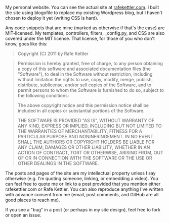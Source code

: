 My personal website. You can see the actual site at [rafekettler.com](http://www.rafekettler.com). I built the site using blogofile to replace my existing Wordpress blog, but I haven't chosen to deploy it yet (writing CSS is hard).

Any code snippets that are mine (marked as otherwise if that's the case) are MIT-licensed. My templates, controllers, filters, _config.py, and CSS are also covered under the MIT license. That license, for those of you who don't know, goes like this:

> Copyright (C) 2011 by Rafe Kettler

> Permission is hereby granted, free of charge, to any person obtaining a copy
> of this software and associated documentation files (the "Software"), to deal
> in the Software without restriction, including without limitation the rights
> to use, copy, modify, merge, publish, distribute, sublicense, and/or sell
> copies of the Software, and to permit persons to whom the Software is
> furnished to do so, subject to the following conditions:
> 
> The above copyright notice and this permission notice shall be included in
> all copies or substantial portions of the Software.
> 
> THE SOFTWARE IS PROVIDED "AS IS", WITHOUT WARRANTY OF ANY KIND, EXPRESS OR
> IMPLIED, INCLUDING BUT NOT LIMITED TO THE WARRANTIES OF MERCHANTABILITY,
> FITNESS FOR A PARTICULAR PURPOSE AND NONINFRINGEMENT. IN NO EVENT SHALL THE
> AUTHORS OR COPYRIGHT HOLDERS BE LIABLE FOR ANY CLAIM, DAMAGES OR OTHER
> LIABILITY, WHETHER IN AN ACTION OF CONTRACT, TORT OR OTHERWISE, ARISING FROM,
> OUT OF OR IN CONNECTION WITH THE SOFTWARE OR THE USE OR OTHER DEALINGS IN
> THE SOFTWARE.

The posts and pages of the site are my intellectual property unless I say otherwise (e.g. I'm quoting someone, linking, or embedding a video). You can feel free to quote me or link to a post provided that you mention either rafekettler.com or Rafe Kettler. You can also reproduce anything I've written with advance consent from me (email, post comments, and  GitHub are all good places to reach me).

If you see a "bug" in a post (or perhaps in my site design), feel free to fork or open an issue.
